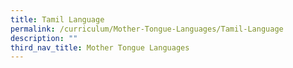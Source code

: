 ```yaml
---
title: Tamil Language
permalink: /curriculum/Mother-Tongue-Languages/Tamil-Language
description: ""
third_nav_title: Mother Tongue Languages
---
```

